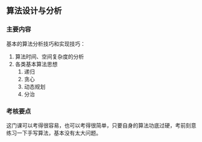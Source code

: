 ## 算法设计与分析
### 主要内容
基本的算法分析技巧和实现技巧：

1. 算法时间、空间复杂度的分析
2. 各类基本算法思想
   1. 递归
   2. 贪心
   3. 动态规划
   4. 分治
### 考核要点
这门课可以考得很容易，也可以考得很简单，只要自身的算法功底过硬，考前刻意练习一下手写算法，基本没有太大问题。